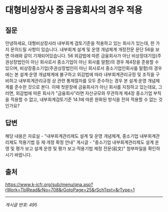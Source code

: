 # 대형비상장사 중 금융회사의 경우 적용

## 질문
안녕하세요,
대형비상장사라 내부회계 검토기준을 적용하고 있는 회사가 있는데, 한 가지 문의드릴 사항이 있습니다.
내부회계 설계 및 운영 개념체계 개정전문 문단 56을 보면 아래와 같이 기재되어있습니다.
56 외감법에 따른 금융회사가 아닌 비상장대기업(주권상장법인이 아닌 회사로서 중소기업이 아닌 회사를 말함)의 경우 제4장을 준용할 수 있으며, 비상장중소기업(주권상장법인이 아닌 회사로서 중소기업인회사를 말함)의 경우에는 본 설계·운영 개념체계에 불구하고 외감법에 따라 내부회계관리규정 및 조직을 구비하고 내부회계관리규정 상 관련 통제절차를 모두 준수하는 경우 본 설계·운영 개념체계를 준수한 것으로 본다.
이때 첫문장에 금융회사가 아닌 회사를 지칭하고 있는데요,
그러면, 외감법에 따른 회사가 "금융회사"라면 자산규모와 무관하게 제4장 중소기업 부칙을 적용할 수 없고,
내부회계검토기준 14.1에 따른 완화된 방식을 전혀 적용할 수 없는 것인가요?

## 답변
해당 내용은 자료실 - "내부회계관리제도 설계 및 운영 개념체계, 중소기업 내부회계관리제도 적용기법 등 제·개정 확정 안내" 게시글 - "중소기업 내부회계관리제도 설계 운영 및 평가 보고 설계 운영 및 평가 보고·적용기법 제정 전문(前文)" 첨부파일을 확인하시기 바랍니다.

## 출처
https://www.k-icfr.org/sub/menu/qna.asp?rWork=TblRead&rNo=708&rGotoPage=25&rSchText=&rType=1

---
*게시글 번호: 495*
